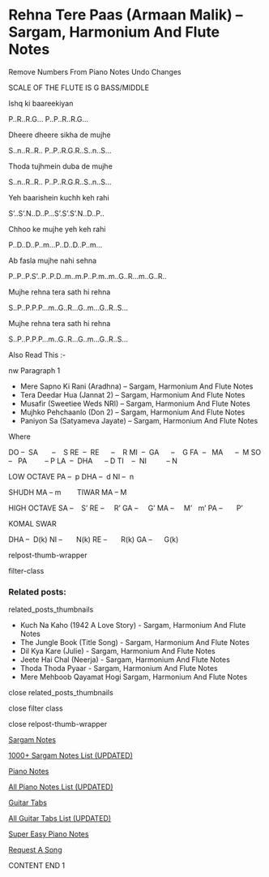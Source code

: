 
# Rehna Tere Paas (Armaan Malik) – Sargam, Harmonium And Flute Notes

Remove Numbers From Piano Notes
Undo Changes

SCALE OF THE FLUTE IS G BASS/MIDDLE

Ishq ki baareekiyan

P..R..R.G… P..P..R..R.G…

Dheere dheere sikha de mujhe

S..n..R..R.. P..P..R.G.R..S..n..S…

Thoda tujhmein duba de mujhe

S..n..R..R.. P..P..R.G.R..S..n..S…

Yeh baarishein kuchh keh rahi

S’..S’.N..D..P…S’.S’.S’.N..D..P..

Chhoo ke mujhe yeh keh rahi

P..D..D..P..m…P..D..D..P..m…

Ab fasla mujhe nahi sehna

P..P..P.S’..P..P.D..m..m.P..P.m..m..G..R…m..G..R..

Mujhe rehna tera sath hi rehna

S..P..P.P.P…m..G..R…G..m…G..R..S…

Mujhe rehna tera sath hi rehna

S..P..P.P.P…m..G..R…G..m…G..R..S…

Also Read This :-

nw Paragraph 1

* Mere Sapno Ki Rani (Aradhna) – Sargam, Harmonium And Flute Notes
* Tera Deedar Hua (Jannat 2) – Sargam, Harmonium And Flute Notes
* Musafir (Sweetiee Weds NRI) – Sargam, Harmonium And Flute Notes
* Mujhko Pehchaanlo (Don 2) – Sargam, Harmonium And Flute Notes
* Paniyon Sa (Satyameva Jayate) – Sargam, Harmonium And Flute Notes

Where

DO –  SA       –    S
RE  –  RE      –    R
MI  –  GA      –    G
FA  –   MA      –  M
SO  –   PA         – P
LA  –  DHA      – D
TI    –  NI          – N

LOW OCTAVE
PA –  p
DHA –  d
NI –  n

SHUDH MA – m        TIWAR MA – M

HIGH OCTAVE
SA –    S’
RE –     R’
GA –     G’
MA –     M’   m’
PA –       P’

KOMAL SWAR

DHA –  D(k)
NI –       N(k)
RE –       R(k)
GA –      G(k)

relpost-thumb-wrapper

filter-class

### Related posts:

related_posts_thumbnails

* Kuch Na Kaho (1942 A Love Story) - Sargam, Harmonium And Flute Notes
* The Jungle Book (Title Song) - Sargam, Harmonium And Flute Notes
* Dil Kya Kare (Julie) - Sargam, Harmonium And Flute Notes
* Jeete Hai Chal (Neerja) - Sargam, Harmonium And Flute Notes
* Thoda Thoda Pyaar - Sargam, Harmonium And Flute Notes
* Mere Mehboob Qayamat Hogi Sargam, Harmonium And Flute Notes

close related_posts_thumbnails

close filter class

close relpost-thumb-wrapper

[Sargam Notes](https://www.notationsworld.com/sargam-notes.html)

[1000+ Sargam Notes List (UPDATED)](https://www.notationsworld.com/all-songs-list-sargam-notes.html)

[Piano Notes](https://www.notationsworld.com/piano-notes.html)

[All Piano Notes List (UPDATED)](https://www.notationsworld.com/all-songs-list-piano-notes.html)

[Guitar Tabs](https://www.notationsworld.com/guitar-tabs.html)

[All Guitar Tabs List (UPDATED)](https://www.notationsworld.com/all-songs-list-guitar-tabs.html)

[Super Easy Piano Notes](https://studywall.in/)

[Request A Song](https://www.notationsworld.com/request-a-song.html)

CONTENT END 1

